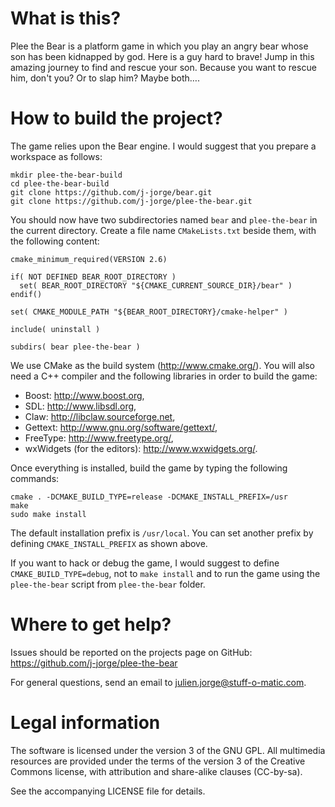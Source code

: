 What is this?
====

Plee the Bear is a platform game in which you play an angry bear whose
son has been kidnapped by god. Here is a guy hard to brave! Jump in
this amazing journey to find and rescue your son. Because you want to
rescue him, don't you? Or to slap him? Maybe both….

How to build the project?
====

The game relies upon the Bear engine. I would suggest that you prepare
a workspace as follows:

    mkdir plee-the-bear-build
    cd plee-the-bear-build
    git clone https://github.com/j-jorge/bear.git
    git clone https://github.com/j-jorge/plee-the-bear.git

You should now have two subdirectories named `bear` and
`plee-the-bear` in the current directory. Create a file name
`CMakeLists.txt` beside them, with the following content:

    cmake_minimum_required(VERSION 2.6)
    
    if( NOT DEFINED BEAR_ROOT_DIRECTORY )
      set( BEAR_ROOT_DIRECTORY "${CMAKE_CURRENT_SOURCE_DIR}/bear" )
    endif()
    
    set( CMAKE_MODULE_PATH "${BEAR_ROOT_DIRECTORY}/cmake-helper" )
    
    include( uninstall )
    
    subdirs( bear plee-the-bear )
  
We use CMake as the build system (http://www.cmake.org/). You will
also need a C++ compiler and the following libraries in order to build
the game:

- Boost: http://www.boost.org,
- SDL: http://www.libsdl.org,
- Claw: http://libclaw.sourceforge.net,
- Gettext: http://www.gnu.org/software/gettext/,
- FreeType: http://www.freetype.org/,
- wxWidgets (for the editors): http://www.wxwidgets.org/.

Once everything is installed, build the game by typing the following
commands:

    cmake . -DCMAKE_BUILD_TYPE=release -DCMAKE_INSTALL_PREFIX=/usr
    make
    sudo make install
    
The default installation prefix is `/usr/local`. You can set another
prefix by defining `CMAKE_INSTALL_PREFIX` as shown above.

If you want to hack or debug the game, I would suggest to define
`CMAKE_BUILD_TYPE=debug`, not to `make install` and to run the game
using the `plee-the-bear` script from `plee-the-bear` folder.

Where to get help?
====

Issues should be reported on the projects page on GitHub:
https://github.com/j-jorge/plee-the-bear

For general questions, send an email to julien.jorge@stuff-o-matic.com. 

Legal information
====

The software is licensed under the version 3 of the GNU GPL. All
multimedia resources are provided under the terms of the version 3 of
the Creative Commons license, with attribution and share-alike clauses
(CC-by-sa).

See the accompanying LICENSE file for details.
